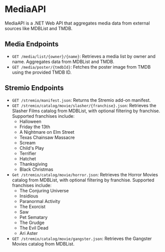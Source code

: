 # MediaAPI
MediaAPI is a .NET Web API that aggregates media data from external sources like MDBList and TMDB.

## Media Endpoints
- `GET /media/list/{owner}/{name}`: Retrieves a media list by owner and name. Aggregates data from MDBList and TMDB.
- `GET /media/poster/{tmdbId}`: Fetches the poster image from TMDB using the provided TMDB ID.

## Stremio Endpoints
- `GET /stremio/manifest.json`: Returns the Stremio add-on manifest.
- `GET /stremio/catalog/movie/slasher/{franchise}.json`: Retrieves the Slasher Films catalog from MDBList, with optional filtering by franchise. Supported franchises include:
    - Halloween
    - Friday the 13th
    - A Nightmare on Elm Street
    - Texas Chainsaw Massacre
    - Scream
    - Child's Play
    - Terrifier
    - Hatchet
    - Thanksgiving
    - Black Christmas
- `Get /stremio/catalog/movie/horror.json`: Retrieves the Horror Movies catalog from MDBList, with optional filtering by franchise. Supported franchises include:
    - The Conjuring Universe
    - Insidious
    - Paranormal Activity
    - The Exorcist
    - Saw
    - Pet Sematary
    - The Grudge
    - The Evil Dead
    - Ari Aster
- `GET /stremio/catalog/movie/gangster.json`: Retrieves the Gangster Movies catalog from MDBList.